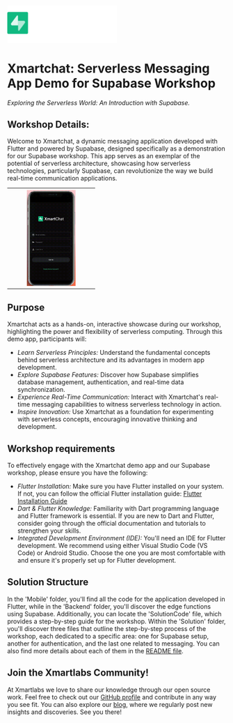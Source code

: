 <img src="icons/splash_logo.png" width=50%/>

# Xmartchat: Serverless Messaging App Demo for Supabase Workshop

_Exploring the Serverless World: An Introduction with Supabase._

## Workshop Details:

Welcome to Xmartchat, a dynamic messaging application developed with Flutter and powered by Supabase, designed specifically as a demonstration for our Supabase workshop.
This app serves as an exemplar of the potential of serverless architecture, showcasing how serverless technologies, particularly Supabase, can revolutionize the way we build real-time communication applications.

<table align="center" style="width: 40%; text-align: center;"> 
    <th>
        <img width="60%" margin="10px" src="assets/video_readme.gif">
    </th>
</table>

## Purpose
Xmartchat acts as a hands-on, interactive showcase during our workshop, highlighting the power and flexibility of serverless computing.
Through this demo app, participants will:
- *Learn Serverless Principles:* Understand the fundamental concepts behind serverless architecture and its advantages in modern app development.
- *Explore Supabase Features:* Discover how Supabase simplifies database management, authentication, and real-time data synchronization.
- *Experience Real-Time Communication:* Interact with Xmartchat's real-time messaging capabilities to witness serverless technology in action.
- *Inspire Innovation:* Use Xmartchat as a foundation for experimenting with serverless concepts, encouraging innovative thinking and development.

## Workshop requirements

To effectively engage with the Xmartchat demo app and our Supabase workshop, please ensure you have the following:
- *Flutter Installation:* Make sure you have Flutter installed on your system. If not, you can follow the official Flutter installation guide: [Flutter Installation Guide](https://flutter.dev/docs/get-started/install)
- *Dart & Flutter Knowledge:* Familiarity with Dart programming language and Flutter framework is essential. If you are new to Dart and Flutter, consider going through the official documentation and tutorials to strengthen your skills.
- *Integrated Development Environment (IDE):* You'll need an IDE for Flutter development. We recommend using either Visual Studio Code (VS Code) or Android Studio. Choose the one you are most comfortable with and ensure it's properly set up for Flutter development.

## Solution Structure

In the 'Mobile' folder, you'll find all the code for the application developed in Flutter, while in the 'Backend' folder, you'll discover the edge functions using Supabase. Additionally, you can locate the 'SolutionCode' file, which provides a step-by-step guide for the workshop.
Within the 'Solution' folder, you'll discover three files that outline the step-by-step process of the workshop, each dedicated to a specific area: one for Supabase setup, another for authentication, and the last one related to messaging. You can also find more details about each of them in the [README file](../solution/README.md).

## Join the Xmartlabs Community!
At Xmartlabs we love to share our knowledge through our open source work. Feel free to check out our [GitHub profile](https://github.com/xmartlabs) and contribute in any way you see fit. You can also explore our [blog](https://blog.xmartlabs.com/), where we regularly post new insights and discoveries. See you there!
